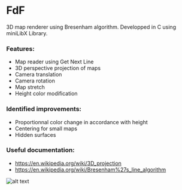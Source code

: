 # FdF

3D map renderer using Bresenham algorithm. Developped in C using miniLibX Library.

### Features:
- Map reader using Get Next Line
- 3D perspective projection of maps
- Camera translation
- Camera rotation
- Map stretch
- Height color modification

### Identified improvements:
- Proportionnal color change in accordance with height
- Centering for small maps
- Hidden surfaces

### Useful documentation:
- https://en.wikipedia.org/wiki/3D_projection
- https://en.wikipedia.org/wiki/Bresenham%27s_line_algorithm

![alt text](https://github.com/trndlz/FdF/blob/master/includes/img.png)
